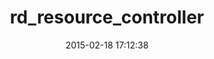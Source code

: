 ---
layout: post
title:  "rd_resource_controller"
repo:   "railsdog/resource_controller"
date:   2015-02-18 17:12:38
gemurl: http://github.com/railsdog/resource_controller
---